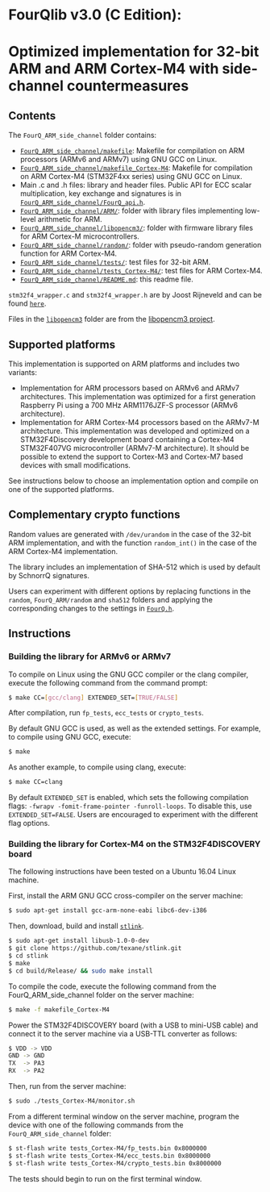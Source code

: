 # FourQlib v3.0 (C Edition): 
# Optimized implementation for 32-bit ARM and ARM Cortex-M4 with side-channel countermeasures
 
## Contents

The `FourQ_ARM_side_channel` folder contains:

* [`FourQ_ARM_side_channel/makefile`](makefile): Makefile for compilation on ARM processors (ARMv6 and ARMv7) using GNU GCC on Linux.
* [`FourQ_ARM_side_channel/makefile_Cortex-M4`](makefile_Cortex-M4): Makefile for compilation on ARM Cortex-M4 (STM32F4xx series) 
using GNU GCC on Linux.
* Main .c and .h files: library and header files. Public API for ECC scalar multiplication, key exchange and signatures is in 
[`FourQ_ARM_side_channel/FourQ_api.h`](FourQ_api.h).        
* [`FourQ_ARM_side_channel/ARM/`](ARM/): folder with library files implementing low-level arithmetic for ARM.
* [`FourQ_ARM_side_channel/libopencm3/`](libopencm3/): folder with firmware library files for ARM Cortex-M microcontrollers.
* [`FourQ_ARM_side_channel/random/`](random/): folder with pseudo-random generation function for ARM Cortex-M4.
* [`FourQ_ARM_side_channel/tests/`](tests/): test files for 32-bit ARM.
* [`FourQ_ARM_side_channel/tests_Cortex-M4/`](tests_Cortex-M4/): test files for ARM Cortex-M4.
* [`FourQ_ARM_side_channel/README.md`](README.md): this readme file.

`stm32f4_wrapper.c` and `stm32f4_wrapper.h` are by Joost Rijneveld and can be found 
[`here`](https://github.com/joostrijneveld/STM32-getting-started).

Files in the [`libopencm3`](libopencm3/) folder are from the [libopencm3 project](https://github.com/libopencm3/libopencm3).

## Supported platforms

This implementation is supported on ARM platforms and includes two variants: 

*  Implementation for ARM processors based on ARMv6 and ARMv7 architectures. This implementation was optimized
     for a first generation Raspberry Pi using a 700 MHz ARM1176JZF-S processor (ARMv6 architecture).
* Implementation for ARM Cortex-M4 processors based on the ARMv7-M architecture. This implementation was 
     developed and optimized on a STM32F4Discovery development board containing a Cortex-M4 STM32F407VG microcontroller (ARMv7-M architecture). It should be possible to extend the support to Cortex-M3 and Cortex-M7 based devices with small modifications.   

See instructions below to choose an implementation option and compile on one of the supported platforms.
   
## Complementary crypto functions

Random values are generated with `/dev/urandom` in the case of the 32-bit ARM implementation, and with the function
`random_int()` in the case of the ARM Cortex-M4 implementation.
  
The library includes an implementation of SHA-512 which is used by default by SchnorrQ signatures.

Users can experiment with different options by replacing functions in the `random`, `FourQ_ARM/random` and `sha512` folders 
and applying the corresponding changes to the settings in [`FourQ.h`](FourQ.h). 

## Instructions

### Building the library for ARMv6 or ARMv7

To compile on Linux using the GNU GCC compiler or the clang compiler, execute the following command from the command prompt:

```sh
$ make CC=[gcc/clang] EXTENDED_SET=[TRUE/FALSE]
```

After compilation, run `fp_tests`, `ecc_tests` or `crypto_tests`.

By default GNU GCC is used, as well as the extended settings. 
For example, to compile using GNU GCC, execute:

```sh
$ make
```

As another example, to compile using clang, execute:

```sh
$ make CC=clang
```

By default `EXTENDED_SET` is enabled, which sets the following compilation flags: `-fwrapv -fomit-frame-pointer
-funroll-loops`. To disable this, use `EXTENDED_SET=FALSE`.
Users are encouraged to experiment with the different flag options.

### Building the library for Cortex-M4 on the STM32F4DISCOVERY board

The following instructions have been tested on a Ubuntu 16.04 Linux machine.

First, install the ARM GNU GCC cross-compiler on the server machine:

```sh
$ sudo apt-get install gcc-arm-none-eabi libc6-dev-i386
```

Then, download, build and install [`stlink`](https://github.com/texane/stlink).

```sh
$ sudo apt-get install libusb-1.0-0-dev
$ git clone https://github.com/texane/stlink.git
$ cd stlink
$ make
$ cd build/Release/ && sudo make install
```

To compile the code, execute the following command from the FourQ_ARM_side_channel folder on the server machine:
 
```sh
$ make -f makefile_Cortex-M4
```

Power the STM32F4DISCOVERY board (with a USB to mini-USB cable) and connect it to the server machine via a 
USB-TTL converter as follows:

```sh
$ VDD -> VDD
GND -> GND 
TX  -> PA3 
RX  -> PA2 
```

Then, run from the server machine:

```sh
$ sudo ./tests_Cortex-M4/monitor.sh
```

From a different terminal window on the server machine, program the device with one of the following commands
from the `FourQ_ARM_side_channel` folder:

```sh
$ st-flash write tests_Cortex-M4/fp_tests.bin 0x8000000
$ st-flash write tests_Cortex-M4/ecc_tests.bin 0x8000000
$ st-flash write tests_Cortex-M4/crypto_tests.bin 0x8000000
```

The tests should begin to run on the first terminal window.

